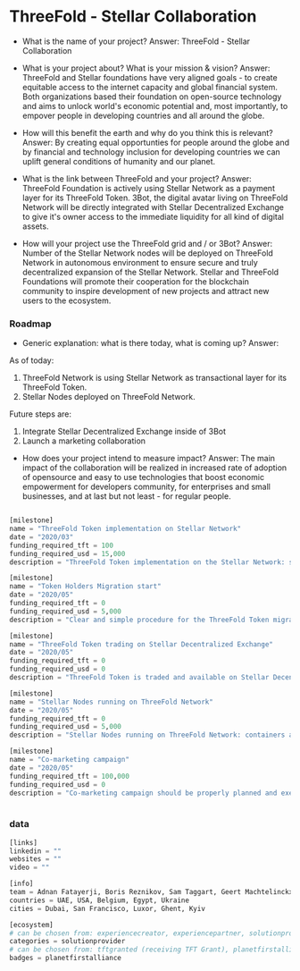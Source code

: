 # ThreeFold - Stellar Collaboration

- What is the name of your project?
Answer: ThreeFold - Stellar Collaboration

- What is your project about? What is your mission & vision?
Answer: ThreeFold and Stellar foundations have very aligned goals - to create equitable access to the internet capacity and global financial system. Both organizations based their foundation on open-source technology and aims to unlock world's economic potential and, most importantly, to empover people in developing countries and all around the globe. 

- How will this benefit the earth and why do you think this is relevant? 
Answer: By creating equal opportunties for people around the globe and by financial and technology inclusion for developing countries we can uplift general conditions of humanity and our planet. 

- What is the link between ThreeFold and your project? 
Answer:
ThreeFold Foundation is actively using Stellar Network as a payment layer for its ThreeFold Token. 3Bot, the digital avatar living on ThreeFold Network will be directly integrated with Stellar Decentralized Exchange to give it's owner access to the immediate liquidity for all kind of digital assets.

- How will your project use the ThreeFold grid and / or 3Bot?
Answer: 
Number of the Stellar Network nodes will be deployed on ThreeFold Network in autonomous environment to ensure secure and truly decentralized expansion of the Stellar Network. 
Stellar and ThreeFold Foundations will promote their cooperation for the blockchain community to inspire development of new projects and attract new users to the ecosystem. 



### Roadmap

- Generic explanation: what is there today, what is coming up?
Answer:

As of today: 
1) ThreeFold Network is using Stellar Network as transactional layer for its ThreeFold Token. 
2) Stellar Nodes deployed on ThreeFold Network. 

Future steps are:
1) Integrate Stellar Decentralized Exchange inside of 3Bot
2) Launch a marketing collaboration

- How does your project intend to measure impact?
Answer: The main impact of the collaboration will be realized in increased rate of adoption of opensource and easy to use technologies that boost economic empowerment for developers community, for enterprises and small businesses, and at last but not least - for regular people. 

```python

[milestone]
name = "ThreeFold Token implementation on Stellar Network"
date = "2020/03"
funding_required_tft = 100
funding_required_usd = 15,000
description = "ThreeFold Token implementation on the Stellar Network: software development, required for the integration"

[milestone]
name = "Token Holders Migration start"
date = "2020/05"
funding_required_tft = 0
funding_required_usd = 5,000
description = "Clear and simple procedure for the ThreeFold Token migration should be developed, described and announced for all token holders. Clear manuals and wiki articles on the topic should be composed."

[milestone]
name = "ThreeFold Token trading on Stellar Decentralized Exchange"
date = "2020/05"
funding_required_tft = 0
funding_required_usd = 0
description = "ThreeFold Token is traded and available on Stellar Decentralized Exchange"

[milestone]
name = "Stellar Nodes running on ThreeFold Network"
date = "2020/05"
funding_required_tft = 0
funding_required_usd = 5,000
description = "Stellar Nodes running on ThreeFold Network: containers and flists should be prepared, capacity reserved, nodes deployed in autonomous fashion"

[milestone]
name = "Co-marketing campaign"
date = "2020/05"
funding_required_tft = 100,000
funding_required_usd = 0
description = "Co-marketing campaign should be properly planned and executed"
    
```

### data

```python
[links]
linkedin = ""
websites = ""
video = ""

[info]
team = Adnan Fatayerji, Boris Reznikov, Sam Taggart, Geert Machtelinckx, Nickolay Babenko 
countries = UAE, USA, Belgium, Egypt, Ukraine
cities = Dubai, San Francisco, Luxor, Ghent, Kyiv

[ecosystem]
# can be chosen from: experiencecreator, experiencepartner, solutionprovider, farmer, systemintegrator
categories = solutionprovider
# can be chosen from: tftgranted (receiving TFT Grant), planetfirstalliance (memeber of Planet First Alliance)
badges = planetfirstalliance

```
